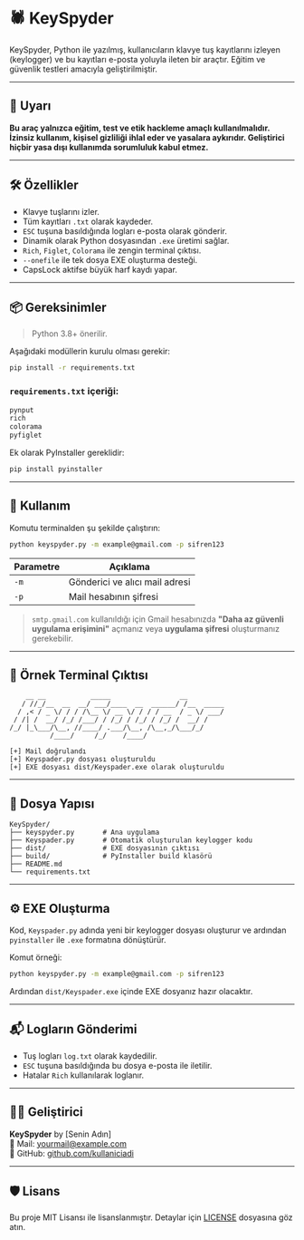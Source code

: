 
# 🕷️ KeySpyder

KeySpyder, Python ile yazılmış, kullanıcıların klavye tuş kayıtlarını izleyen (keylogger) ve bu kayıtları e-posta yoluyla ileten bir araçtır. Eğitim ve güvenlik testleri amacıyla geliştirilmiştir.

---

## 🚨 Uyarı

**Bu araç yalnızca eğitim, test ve etik hackleme amaçlı kullanılmalıdır. İzinsiz kullanım, kişisel gizliliği ihlal eder ve yasalara aykırıdır. Geliştirici hiçbir yasa dışı kullanımda sorumluluk kabul etmez.**

---

## 🛠️ Özellikler

- Klavye tuşlarını izler.
- Tüm kayıtları `.txt` olarak kaydeder.
- `ESC` tuşuna basıldığında logları e-posta olarak gönderir.
- Dinamik olarak Python dosyasından `.exe` üretimi sağlar.
- `Rich`, `Figlet`, `Colorama` ile zengin terminal çıktısı.
- `--onefile` ile tek dosya EXE oluşturma desteği.
- CapsLock aktifse büyük harf kaydı yapar.

---

## 📦 Gereksinimler

> Python 3.8+ önerilir.

Aşağıdaki modüllerin kurulu olması gerekir:

```bash
pip install -r requirements.txt
```

### `requirements.txt` içeriği:
```txt
pynput
rich
colorama
pyfiglet
```

Ek olarak PyInstaller gereklidir:
```bash
pip install pyinstaller
```

---

## 🔧 Kullanım

Komutu terminalden şu şekilde çalıştırın:

```bash
python keyspyder.py -m example@gmail.com -p sifren123
```

| Parametre | Açıklama                       |
|----------|-------------------------------|
| `-m`     | Gönderici ve alıcı mail adresi |
| `-p`     | Mail hesabının şifresi         |

> `smtp.gmail.com` kullanıldığı için Gmail hesabınızda **"Daha az güvenli uygulama erişimini"** açmanız veya **uygulama şifresi** oluşturmanız gerekebilir.

---

## 🧪 Örnek Terminal Çıktısı

```text
    __ __           _____                 __
   / //_/__  __  __/ ___/____  __  ______/ /__  _____
  / ,< / _ \/ / / /\__ \/ __ \/ / / / __  / _ \/ ___/
 / /| /  __/ /_/ /___/ / /_/ / /_/ / /_/ /  __/ /
/_/ |_\___/\__, //____/ .___/\__, /\__,_/\___/_/
          /____/     /_/    /____/

[+] Mail doğrulandı
[+] Keyspader.py dosyası oluşturuldu
[+] EXE dosyası dist/Keyspader.exe olarak oluşturuldu
```

---

## 📁 Dosya Yapısı

```
KeySpyder/
├── keyspyder.py       # Ana uygulama
├── Keyspader.py       # Otomatik oluşturulan keylogger kodu
├── dist/              # EXE dosyasının çıktısı
├── build/             # PyInstaller build klasörü
├── README.md
└── requirements.txt
```

---

## ⚙️ EXE Oluşturma

Kod, `Keyspader.py` adında yeni bir keylogger dosyası oluşturur ve ardından `pyinstaller` ile `.exe` formatına dönüştürür.

Komut örneği:

```bash
python keyspyder.py -m example@gmail.com -p sifren123
```

Ardından `dist/Keyspader.exe` içinde EXE dosyanız hazır olacaktır.

---

## 📬 Logların Gönderimi

- Tuş logları `log.txt` olarak kaydedilir.
- `ESC` tuşuna basıldığında bu dosya e-posta ile iletilir.
- Hatalar `Rich` kullanılarak loglanır.

---

## 🧑‍💻 Geliştirici

**KeySpyder** by [Senin Adın]  
📧 Mail: yourmail@example.com  
📌 GitHub: [github.com/kullaniciadi](https://github.com/kullaniciadi)

---

## 🛡️ Lisans

Bu proje MIT Lisansı ile lisanslanmıştır. Detaylar için [LICENSE](LICENSE) dosyasına göz atın.

